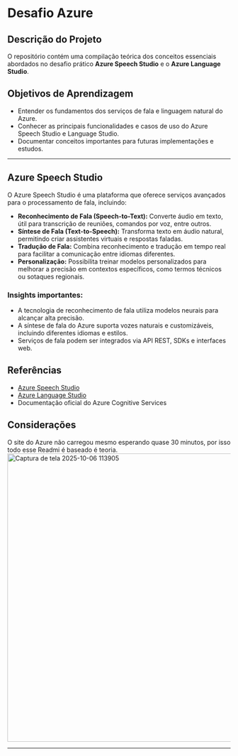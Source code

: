 # Desafio Azure 

## Descrição do Projeto
O repositório contém uma compilação teórica dos conceitos essenciais abordados no desafio prático  **Azure Speech Studio** e o **Azure Language Studio**.

## Objetivos de Aprendizagem
- Entender os fundamentos dos serviços de fala e linguagem natural do Azure.
- Conhecer as principais funcionalidades e casos de uso do Azure Speech Studio e Language Studio.
- Documentar conceitos importantes para futuras implementações e estudos.

---

## Azure Speech Studio

O Azure Speech Studio é uma plataforma que oferece serviços avançados para o processamento de fala, incluindo:

- **Reconhecimento de Fala (Speech-to-Text):** Converte áudio em texto, útil para transcrição de reuniões, comandos por voz, entre outros.
- **Síntese de Fala (Text-to-Speech):** Transforma texto em áudio natural, permitindo criar assistentes virtuais e respostas faladas.
- **Tradução de Fala:** Combina reconhecimento e tradução em tempo real para facilitar a comunicação entre idiomas diferentes.
- **Personalização:** Possibilita treinar modelos personalizados para melhorar a precisão em contextos específicos, como termos técnicos ou sotaques regionais.

### Insights importantes:
- A tecnologia de reconhecimento de fala utiliza modelos neurais para alcançar alta precisão.
- A síntese de fala do Azure suporta vozes naturais e customizáveis, incluindo diferentes idiomas e estilos.
- Serviços de fala podem ser integrados via API REST, SDKs e interfaces web.


## Referências

- [Azure Speech Studio](https://speech.microsoft.com/)
- [Azure Language Studio](https://language.cognitive.azure.com/)
- Documentação oficial do Azure Cognitive Services


## Considerações

O site do Azure não carregou mesmo esperando quase 30 minutos, por isso todo esse Readmi é baseado é teoria.
<img width="1277" height="649" alt="Captura de tela 2025-10-06 113905" src="https://github.com/user-attachments/assets/4c0497aa-801b-407f-8ba0-7816e223e8ea" />



---

